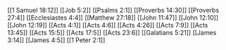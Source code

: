 [[1 Samuel 18:12]]
[[Job 5:2]]
[[Psalms 2:1]]
[[Proverbs 14:30]]
[[Proverbs 27:4]]
[[Ecclesiastes 4:4]]
[[Matthew 27:18]]
[[John 11:47]]
[[John 12:10]]
[[John 12:19]]
[[Acts 4:1]]
[[Acts 4:6]]
[[Acts 4:26]]
[[Acts 7:9]]
[[Acts 13:45]]
[[Acts 15:5]]
[[Acts 17:5]]
[[Acts 23:6]]
[[Galatians 5:21]]
[[James 3:14]]
[[James 4:5]]
[[1 Peter 2:1]]
